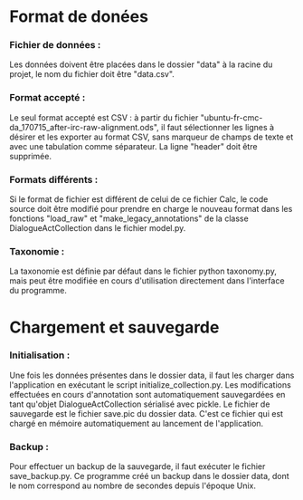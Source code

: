 # Format de donées

### Fichier de données :

Les données doivent être placées dans le dossier "data" à la racine du projet, le nom du fichier doit être "data.csv".

### Format accepté :

Le seul format accepté est CSV : à partir du fichier "ubuntu-fr-cmc-da_170715_after-irc-raw-alignment.ods", il faut sélectionner les lignes à désirer et les exporter au format CSV, sans marqueur de champs de texte et avec une tabulation comme séparateur. La ligne "header" doit être supprimée.

### Formats différents :

Si le format de fichier est différent de celui de ce fichier Calc, le code source doit être modifié pour prendre en charge le nouveau format dans les fonctions "load_raw" et "make_legacy_annotations" de la classe DialogueActCollection dans le fichier model.py.

### Taxonomie :

La taxonomie est définie par défaut dans le fichier python taxonomy.py, mais peut être modifiée en cours d'utilisation directement dans l'interface du programme.

# Chargement et sauvegarde

### Initialisation :

Une fois les données présentes dans le dossier data, il faut les charger dans l'application en exécutant le script initialize_collection.py. Les modifications effectuées en cours d'annotation sont automatiquement sauvegardées en tant qu'objet DialogueActCollection sérialisé avec pickle. Le fichier de sauvegarde est le fichier save.pic du dossier data. C'est ce fichier qui est chargé en mémoire automatiquement au lancement de l'application.

### Backup :

Pour effectuer un backup de la sauvegarde, il faut exécuter le fichier save_backup.py. Ce programme créé un backup dans le dossier data, dont le nom correspond au nombre de secondes depuis l'époque Unix.

